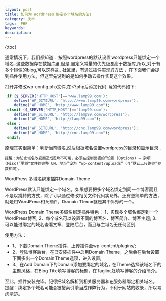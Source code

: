 ```yaml
---
layout: post
title: 如何为 WordPress 绑定多个域名的方法s
category: 技术	
tags:  PHP
keywords: 
description: 
---
```


{:toc} 

   通常情况下，我们都知道 ，按照wordpress的默认设置,wordpress只能绑定一个域名..这些数据存在数据库里,但是,自定义常量的优先级要高于数据库,所以,对于有多个镜像的blog,可以这样做..
社区里，有通过插件实现的方法 ，在下面我们会提到插件使用方法，但这里先说到的是如何手动去操作实现这个效果。

打开并修改wp-config.php文件,在<?php后添加代码. 我的代码如下:

```php
 if ($_SERVER['HTTP_HOST']=='www.lamp99.com'):
 	define("WP_SITEURL", "http://www.lamp99.com/wordpress");
	define("WP_HOME", "http://www.lamp99.com");
 elseif ($_SERVER['HTTP_HOST']=='lamp99.com'):
 	define("WP_SITEURL", "http://lamp99.com/wordpress");
   	define("WP_HOME", "http://lamp99.com");
 else :
  	define("WP_SITEURL", "http://cnc.lamp99.com/wordpress");
  	define("WP_HOME", "http://cnc.lamp99.com");
 endif;
```

原理其实很简单：判断当前域名,然后根据域名设置wordpress的目录和显示目录..

    提醒：为防止域名改变而造成图片不可用，必须在控制面板的“设置 (Options) – 杂项 (Misc)”里将“文件的完整 URL 地址”设为 “wp-content/uploads”（与“默认上传路径”参数相同）。

WordPress 多域名绑定插件Domain Theme

WordPress默认只能绑定一个域名，如果想要把多个域名绑定到同一个博客而且不是以跳转的方式，除了可以通过修改相关文件代码实现外，还有更简单的方法，就是用WordPress相关插件。Domain Theme就是其中优秀的一个。

WordPress Domain Theme多域名绑定插件特色：
1、实现多个域名绑定到一个WordPress博客;
2、每个域名可以设置不同的博客名、博客简介、博客主题;
3、可以能过绑定的域名查看文章、登陆后台，而且与主域名无任何区别.

使用方法：
- 1、下载Domain Theme插件，上传插件至wp-content/plugins/;
- 2、登陆博客后台，在已安装插件中启用Domain Theme，之后会在后台设置下面多出一个Domain Theme选项，进入设置;
- 3、在Add Domain下的Domain添加要绑定的域名，在Theme选择该域名下的主题风格，在Blog Title填写博客的标题，在Tagline处填写博客的介绍简介。

至此，插件安装完毕。记得把域名解析到相关服务器和在服务器绑定相关域名。
提醒：绑定多个域名可能会被搜索引擎当成作弊行为，不利于网站的收录，所以考虑清楚。
